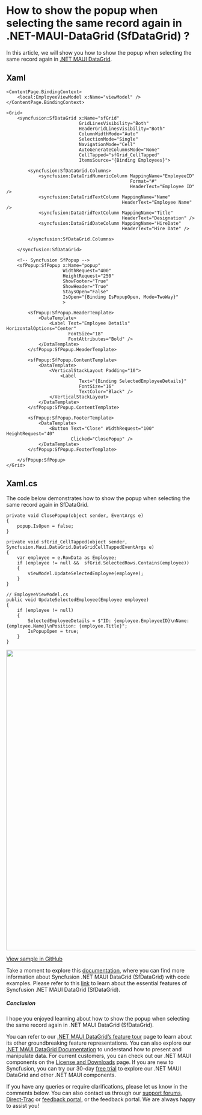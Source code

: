 # How to show the popup when selecting the same record again in .NET-MAUI-DataGrid (SfDataGrid) ?
In this article, we will show you how to show the popup when selecting the same record again in [.NET MAUI DataGrid](https://www.syncfusion.com/maui-controls/maui-datagrid).

## Xaml
```
<ContentPage.BindingContext>
    <local:EmployeeViewModel x:Name="viewModel" />
</ContentPage.BindingContext>

<Grid>
    <syncfusion:SfDataGrid x:Name="sfGrid"
                           GridLinesVisibility="Both"
                           HeaderGridLinesVisibility="Both"
                           ColumnWidthMode="Auto"
                           SelectionMode="Single"
                           NavigationMode="Cell"
                           AutoGenerateColumnsMode="None"
                           CellTapped="sfGrid_CellTapped"
                           ItemsSource="{Binding Employees}">

        <syncfusion:SfDataGrid.Columns>
            <syncfusion:DataGridNumericColumn MappingName="EmployeeID"
                                              Format="#"
                                              HeaderText="Employee ID" />
            <syncfusion:DataGridTextColumn MappingName="Name"
                                           HeaderText="Employee Name" />
            <syncfusion:DataGridTextColumn MappingName="Title"
                                           HeaderText="Designation" />
            <syncfusion:DataGridDateColumn MappingName="HireDate"
                                           HeaderText="Hire Date" />

        </syncfusion:SfDataGrid.Columns>

    </syncfusion:SfDataGrid>

    <!-- Syncfusion SfPopup -->
    <sfPopup:SfPopup x:Name="popup"
                     WidthRequest="400"
                     HeightRequest="250"
                     ShowFooter="True"
                     ShowHeader="True"
                     StaysOpen="False"
                     IsOpen="{Binding IsPopupOpen, Mode=TwoWay}"
                     >

        <sfPopup:SfPopup.HeaderTemplate>
            <DataTemplate>
                <Label Text="Employee Details" HorizontalOptions="Center"
                       FontSize="18"
                       FontAttributes="Bold" />
            </DataTemplate>
        </sfPopup:SfPopup.HeaderTemplate>

        <sfPopup:SfPopup.ContentTemplate>
            <DataTemplate>
                <VerticalStackLayout Padding="10">
                    <Label 
                           Text="{Binding SelectedEmployeeDetails}"
                           FontSize="16"
                           TextColor="Black" />
                </VerticalStackLayout>
            </DataTemplate>
        </sfPopup:SfPopup.ContentTemplate>

        <sfPopup:SfPopup.FooterTemplate>
            <DataTemplate>
                <Button Text="Close" WidthRequest="100" HeightRequest="40" 
                        Clicked="ClosePopup" />
            </DataTemplate>
        </sfPopup:SfPopup.FooterTemplate>

    </sfPopup:SfPopup>
</Grid>
```

## Xaml.cs
The code below demonstrates how to show the popup when selecting the same record again in SfDataGrid.
```
private void ClosePopup(object sender, EventArgs e)
{
    popup.IsOpen = false;
}

private void sfGrid_CellTapped(object sender, Syncfusion.Maui.DataGrid.DataGridCellTappedEventArgs e)
{
    var employee = e.RowData as Employee;
    if (employee != null &&  sfGrid.SelectedRows.Contains(employee))
    { 
        viewModel.UpdateSelectedEmployee(employee);
    }
}

// EmployeeViewModel.cs
public void UpdateSelectedEmployee(Employee employee)
{
    if (employee != null)
    {
        SelectedEmployeeDetails = $"ID: {employee.EmployeeID}\nName: {employee.Name}\nPosition: {employee.Title}";
        IsPopupOpen = true;
    }
}
```

<img src="https://support.syncfusion.com/kb/agent/attachment/inline?token=eyJhbGciOiJodHRwOi8vd3d3LnczLm9yZy8yMDAxLzA0L3htbGRzaWctbW9yZSNobWFjLXNoYTI1NiIsInR5cCI6IkpXVCJ9.eyJpZCI6IjM1ODY1Iiwib3JnaWQiOiIzIiwiaXNzIjoic3VwcG9ydC5zeW5jZnVzaW9uLmNvbSJ9.l35NmuYmqvl2upVM4jU0E16k0xkdRZsi6YBi6aRxLdU" width=800/>

[View sample in GitHub](https://github.com/SyncfusionExamples/How-to-show-the-popup-when-selecting-the-same-record-again-in-.NET-MAUI-DataGrid-SfDataGrid)

Take a moment to explore this [documentation](https://help.syncfusion.com/maui/datagrid/overview), where you can find more information about Syncfusion .NET MAUI DataGrid (SfDataGrid) with code examples. Please refer to this [link](https://www.syncfusion.com/maui-controls/maui-datagrid) to learn about the essential features of Syncfusion .NET MAUI DataGrid (SfDataGrid).
 
##### Conclusion
 
I hope you enjoyed learning about how to show the popup when selecting the same record again in .NET MAUI DataGrid (SfDataGrid).
 
You can refer to our [.NET MAUI DataGrid’s feature tour](https://www.syncfusion.com/maui-controls/maui-datagrid) page to learn about its other groundbreaking feature representations. You can also explore our [.NET MAUI DataGrid Documentation](https://help.syncfusion.com/maui/datagrid/getting-started) to understand how to present and manipulate data. 
For current customers, you can check out our .NET MAUI components on the [License and Downloads](https://www.syncfusion.com/sales/teamlicense) page. If you are new to Syncfusion, you can try our 30-day [free trial](https://www.syncfusion.com/downloads/maui) to explore our .NET MAUI DataGrid and other .NET MAUI components.
 
If you have any queries or require clarifications, please let us know in the comments below. You can also contact us through our [support forums](https://www.syncfusion.com/forums), [Direct-Trac](https://support.syncfusion.com/create) or [feedback portal](https://www.syncfusion.com/feedback/maui?control=sfdatagrid), or the feedback portal. We are always happy to assist you!
